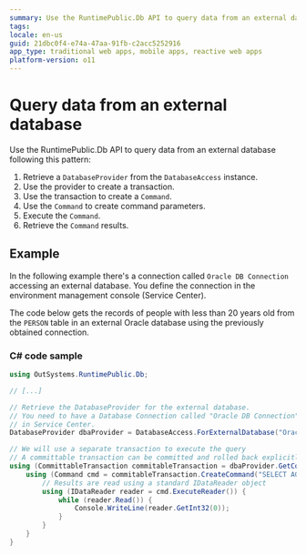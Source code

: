 ```yaml
---
summary: Use the RuntimePublic.Db API to query data from an external database.
tags: 
locale: en-us
guid: 21dbc0f4-e74a-47aa-91fb-c2acc5252916
app_type: traditional web apps, mobile apps, reactive web apps
platform-version: o11
---
```


# Query data from an external database

Use the RuntimePublic.Db API to query data from an external database following this pattern:

1. Retrieve a `DatabaseProvider` from the `DatabaseAccess` instance.
1. Use the provider to create a transaction.
1. Use the transaction to create a `Command`.
1. Use the `Command` to create command parameters.
1. Execute the `Command`.
1. Retrieve the `Command` results.

## Example

In the following example there's a connection called `Oracle DB Connection` accessing an external database. You define the connection in the environment management console (Service Center).

The code below gets the records of people with less than 20 years old from the `PERSON` table in an external Oracle database using the previously obtained connection.

### C# code sample

```csharp
using OutSystems.RuntimePublic.Db;

// [...]

// Retrieve the DatabaseProvider for the external database.
// You need to have a Database Connection called "Oracle DB Connection" configured
// in Service Center.
DatabaseProvider dbaProvider = DatabaseAccess.ForExternalDatabase("Oracle DB Connection");

// We will use a separate transaction to execute the query
// A committable transaction can be committed and rolled back explicitly 
using (CommittableTransaction commitableTransaction = dbaProvider.GetCommittableTransaction()) {
    using (Command cmd = commitableTransaction.CreateCommand("SELECT AGE FROM PERSON WHERE AGE < 20")) {
        // Results are read using a standard IDataReader object
        using (IDataReader reader = cmd.ExecuteReader()) {
            while (reader.Read()) {
                Console.WriteLine(reader.GetInt32(0));
            }
        }
    }
}
```
